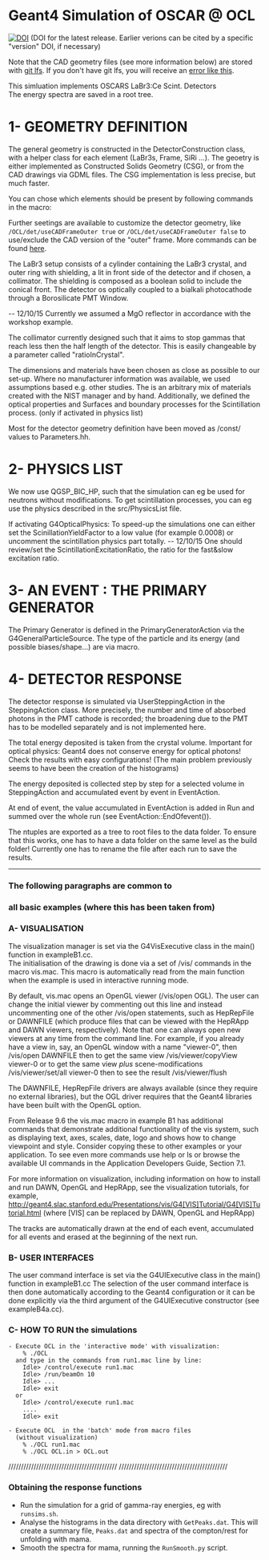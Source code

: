 
Geant4 Simulation of OSCAR @ OCL
=========================================================
[![DOI](https://zenodo.org/badge/44380221.svg)](https://zenodo.org/badge/latestdoi/44380221)
(DOI for the latest release. Earlier verions can be cited by a specific "version" DOI, if necessary)

Note that the CAD geometry files (see more information below) are stored with [git lfs](https://git-lfs.github.com/). If you don't have git lfs, you will receive an [error like this](https://github.com/oslocyclotronlab/OCL_GEANT4/issues/21).

 This simluation implements OSCARS LaBr3:Ce Scint. Detectors  
 The energy spectra are saved in a root tree. 
	
 # 1- GEOMETRY DEFINITION
	
   The general geometry is constructed in the DetectorConstruction class, with 
   a helper class for each element (LaBr3s, Frame, SiRi ...). The geoetry is either
   implemented as Constructed Solids Geometry (CSG), or from the CAD drawings via
   GDML files. The CSG implementation is less precise, but much faster.

   You can chose which elements should be present by following commands in the macro:

   Further seetings are available to customize the detector geometry, like
   `/OCL/det/useCADFrameOuter true` or `/OCL/det/useCADFrameOuter false` to use/exclude
   the CAD version of the "outer" frame. More commands can be found [here](OCL_macro_cmd.txt).

   The LaBr3 setup consists of a cylinder containing the LaBr3 crystal, and 
   outer ring with shielding, a lit in front side of the detector and 
   if chosen, a collimator. The shielding is composed as a boolean solid to
   include the conical front. The detector os optically coupled to 
   a bialkali photocathode through a Borosilicate PMT Window.

   -- 12/10/15 Currently we assumed a MgO reflector in accordance with 
   the workshop example.
   
   The collimator currently designed such that it aims to stop gammas that reach
   less then the half length of the detector. This is easily changeable by a 
   parameter called "ratioInCrystal".

   The dimensions and materials have been chosen as close as possible to our 
   set-up. Where no manufacturer information was available, we used assumptions 
   based e.g. other studies. The is an arbitrary mix of materials created with 
   the NIST manager and by hand. Additionally, we defined the optical properties
   and Surfaces and boundary processes for the Scintillation process.
   (only if activated in physics list)
   
   Most for the detector geometry definition have been moved 
   as /const/ values to Parameters.hh.
		
# 2- PHYSICS LIST
 
  We now use QGSP_BIC_HP, such that the simulation can eg be used for neutrons 
  without modifications. To get scintillation processes, you can eg use the 
  physics described in the src/PhysicsList file.
 
  If activating G4OpticalPhysics:
  To speed-up the simulations one can either set the ScinillationYieldFactor to a low value
  (for example 0.0008) or uncomment the scintillation physics part totally.
  -- 12/10/15 One should review/set the ScintillationExcitationRatio, the ratio for the 
  fast&slow excitation ratio.
 	
# 3- AN EVENT : THE PRIMARY GENERATOR
 
  The Primary Generator is defined in the PrimaryGeneratorAction  via 
  the G4GeneralParticleSource. The type of the particle and its energy 
  (and possible biases/shape...) are via macro.
        
# 4- DETECTOR RESPONSE

   The detector response is simulated via UserSteppingAction in the 
   SteppingAction class. More precisely, the number and time of absorbed photons 
   in the PMT cathode is recorded; the broadening due to the PMT has to be
   modelled separately and is not implemented here.
  
   The total energy deposited is taken from the crystal volume. 
   Important for optical physics: Geant4 does not conserve energy for optical 
   photons! Check the results with easy configurations!
   (The main problem previously seems to have been the creation of the 
   histograms)
   
   The energy deposited is collected step by step for a selected volume
   in SteppingAction and accumulated event by event in EventAction.
   
   At end of event, the value accumulated in EventAction is added in Run
   and summed over the whole run (see EventAction::EndOfevent()).
   
   The ntuples are exported as a tree to root files to the data folder. 
   To ensure that this works, one has to have a data folder on the same level 
   as the build folder! Currently one has to rename the file after each run 
   to save the results.
   
   
___
### The following paragraphs are common to 
### all basic examples (where this has been taken from)
### A- VISUALISATION

   The visualization manager is set via the G4VisExecutive class
   in the main() function in exampleB1.cc.    
   The initialisation of the drawing is done via a set of /vis/ commands
   in the macro vis.mac. This macro is automatically read from
   the main function when the example is used in interactive running mode.

   By default, vis.mac opens an OpenGL viewer (/vis/open OGL).
   The user can change the initial viewer by commenting out this line
   and instead uncommenting one of the other /vis/open statements, such as
   HepRepFile or DAWNFILE (which produce files that can be viewed with the
   HepRApp and DAWN viewers, respectively).  Note that one can always
   open new viewers at any time from the command line.  For example, if
   you already have a view in, say, an OpenGL window with a name
   "viewer-0", then
      /vis/open DAWNFILE
   then to get the same view
      /vis/viewer/copyView viewer-0
   or to get the same view *plus* scene-modifications
      /vis/viewer/set/all viewer-0
   then to see the result
      /vis/viewer/flush

   The DAWNFILE, HepRepFile drivers are always available
   (since they require no external libraries), but the OGL driver requires
   that the Geant4 libraries have been built with the OpenGL option.

   From Release 9.6 the vis.mac macro in example B1 has additional commands
   that demonstrate additional functionality of the vis system, such as
   displaying text, axes, scales, date, logo and shows how to change
   viewpoint and style.  Consider copying these to other examples or
   your application.  To see even more commands use help or
   ls or browse the available UI commands in the Application
   Developers Guide, Section 7.1.

   For more information on visualization, including information on how to
   install and run DAWN, OpenGL and HepRApp, see the visualization tutorials,
   for example,
   http://geant4.slac.stanford.edu/Presentations/vis/G4[VIS]Tutorial/G4[VIS]Tutorial.html
   (where [VIS] can be replaced by DAWN, OpenGL and HepRApp)

   The tracks are automatically drawn at the end of each event, accumulated
   for all events and erased at the beginning of the next run.

 ### B- USER INTERFACES
 
   The user command interface is set via the G4UIExecutive class
   in the main() function in exampleB1.cc 
   The selection of the user command interface is then done automatically 
   according to the Geant4 configuration or it can be done explicitly via 
   the third argument of the G4UIExecutive constructor (see exampleB4a.cc). 
 
### C- HOW TO RUN the simulations

    - Execute OCL in the 'interactive mode' with visualization:
        % ./OCL
      and type in the commands from run1.mac line by line:
      	Idle> /control/execute run1.mac
        Idle> /run/beamOn 10 
        Idle> ...
        Idle> exit
      or
        Idle> /control/execute run1.mac
        ....
        Idle> exit

    - Execute OCL  in the 'batch' mode from macro files 
      (without visualization)
        % ./OCL run1.mac
        % ./OCL OCL.in > OCL.out
   ///////////////////////////////////////////
   ///////////////////////////////////////////


### Obtaining the response functions
- Run the simulation for a grid of gamma-ray energies, eg with `runsims.sh`.
- Analyse the histograms in the data directory with `GetPeaks.dat`. This will create a summary file, `Peaks.dat` and spectra of the compton/rest for unfolding with mama.
- Smooth the spectra for mama, running the `RunSmooth.py` script.
